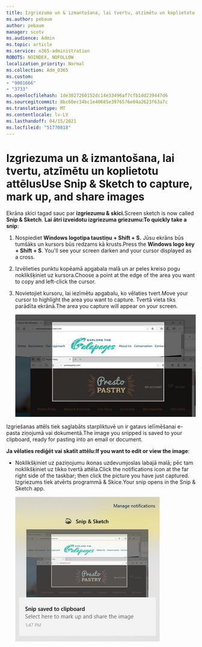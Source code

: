 ```yaml
---
title: Izgriezuma un & izmantošana, lai tvertu, atzīmētu un koplietotu attēlus
ms.author: pebaum
author: pebaum
manager: scotv
ms.audience: Admin
ms.topic: article
ms.service: o365-administration
ROBOTS: NOINDEX, NOFOLLOW
localization_priority: Normal
ms.collection: Adm_O365
ms.custom:
- "9001666"
- "3733"
ms.openlocfilehash: 1de3027260152dc14e33496af7cfb1dd239447d6
ms.sourcegitcommit: 8bc60ec34bc1e40685e3976576e04a2623f63a7c
ms.translationtype: MT
ms.contentlocale: lv-LV
ms.lasthandoff: 04/15/2021
ms.locfileid: "51770818"
---
```

# <a name="use-snip--sketch-to-capture-mark-up-and-share-images"></a><span data-ttu-id="fb474-102">Izgriezuma un & izmantošana, lai tvertu, atzīmētu un koplietotu attēlus</span><span class="sxs-lookup"><span data-stu-id="fb474-102">Use Snip & Sketch to capture, mark up, and share images</span></span>

<span data-ttu-id="fb474-103">Ekrāna skici tagad sauc par **izgriezumu & skici.**</span><span class="sxs-lookup"><span data-stu-id="fb474-103">Screen sketch is now called **Snip & Sketch**.</span></span> <span data-ttu-id="fb474-104">**Lai ātri izveidotu izgriezuma griezumu:**</span><span class="sxs-lookup"><span data-stu-id="fb474-104">**To quickly take a snip**:</span></span>

1. <span data-ttu-id="fb474-105">Nospiediet **Windows logotipa taustiņu + Shift + S.** Jūsu ekrāns būs tumšāks un kursors būs redzams kā krusts.</span><span class="sxs-lookup"><span data-stu-id="fb474-105">Press the **Windows logo key + Shift + S**. You'll see your screen darken and your cursor displayed as a cross.</span></span> 

2. <span data-ttu-id="fb474-106">Izvēlieties punktu kopēamā apgabala malā un ar peles kreiso pogu noklikšķiniet uz kursora.</span><span class="sxs-lookup"><span data-stu-id="fb474-106">Choose a point at the edge of the area you want to copy and left-click the cursor.</span></span> 

3. <span data-ttu-id="fb474-107">Novietojiet kursoru, lai iezīmētu apgabalu, ko vēlaties tvert.</span><span class="sxs-lookup"><span data-stu-id="fb474-107">Move your cursor to highlight the area you want to capture.</span></span> <span data-ttu-id="fb474-108">Tvertā vieta tiks parādīta ekrānā.</span><span class="sxs-lookup"><span data-stu-id="fb474-108">The area you capture will appear on your screen.</span></span>

   ![image of highlighted selection](media/snipone.png)

<span data-ttu-id="fb474-110">Izgriešanas attēls tiek saglabāts starpliktuvē un ir gatavs ielīmēšanai e-pasta ziņojumā vai dokumentā.</span><span class="sxs-lookup"><span data-stu-id="fb474-110">The image you snipped is saved to your clipboard, ready for pasting into an email or document.</span></span> 

<span data-ttu-id="fb474-111">**Ja vēlaties rediģēt vai skatīt attēlu:**</span><span class="sxs-lookup"><span data-stu-id="fb474-111">**If you want to edit or view the image**:</span></span> 

- <span data-ttu-id="fb474-112">Noklikšķiniet uz paziņojumu ikonas uzdevumjoslas labajā malā; pēc tam noklikšķiniet uz tikko tvertā attēla.</span><span class="sxs-lookup"><span data-stu-id="fb474-112">Click the notifications icon at the far right side of the taskbar; then click the picture you have just captured.</span></span> <span data-ttu-id="fb474-113">Izgriezums tiek atvērts programmā & Skice.</span><span class="sxs-lookup"><span data-stu-id="fb474-113">Your snip opens in the Snip & Sketch app.</span></span>

   ![attēls, kurā attēls tiek rādīts izgriešanas programmā](media/sniptwo.png)
